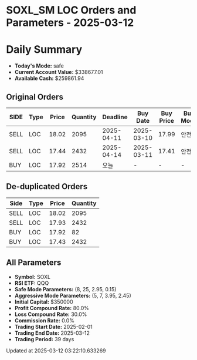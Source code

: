 # SOXL_SM LOC Orders and Parameters - 2025-03-12

# Daily Summary

- **Today's Mode:** safe
- **Current Account Value:** $338677.01
- **Available Cash:** $259861.94

## Original Orders

| SIDE | Type | Price | Quantity | Deadline | Buy Date | Buy Price | Buy Mode |
|------|------|-------|----------|----------|----------|-----------|----------|
| SELL | LOC | 18.02 | 2095 | 2025-04-11 | 2025-03-10 | 17.99 | 안전 |
| SELL | LOC | 17.44 | 2432 | 2025-04-14 | 2025-03-11 | 17.41 | 안전 |
| BUY | LOC | 17.92 | 2514 | 오늘 | - | - | - |

## De-duplicated Orders

| Side | Type | Price | Quantity |
|------|------|-------|----------|
| SELL | LOC | 18.02 | 2095 |
| SELL | LOC | 17.93 | 2432 |
| BUY | LOC | 17.92 | 82 |
| BUY | LOC | 17.43 | 2432 |

## All Parameters

- **Symbol:** SOXL
- **RSI ETF:** QQQ
- **Safe Mode Parameters:** (8, 25, 2.95, 0.15)
- **Aggressive Mode Parameters:** (5, 7, 3.95, 2.45)
- **Initial Capital:** $350000
- **Profit Compound Rate:** 80.0%
- **Loss Compound Rate:** 30.0%
- **Commission Rate:** 0.0%
- **Trading Start Date:** 2025-02-01
- **Trading End Date:** 2025-03-12
- **Trading Period:** 39 days

Updated at 2025-03-12 03:22:10.633269
